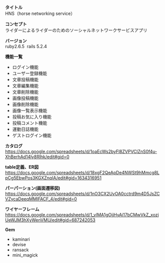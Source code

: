 **タイトル**  
HNS（horse networking service）

**コンセプト**  
ライダーによるライダーのためのソーシャルネットワークサービスアプリ

**バージョン**  
ruby2.6.5  rails 5.2.4

**機能一覧**
* ログイン機能
* ユーザー登録機能
* 文章投稿機能
* 文章編集機能
* 文章削除機能
* 画像投稿機能
* 画像削除機能
* 画像一覧表示機能
* 投稿お気に入り機能
* 投稿コメント機能
* 運動日誌機能
* ゲストログイン機能

**カタログ**
https://docs.google.com/spreadsheets/d/1oaEcWs2byFl8ZVPVClZnS0f4u-XhBerhAd14ly8Rlhk/edit#gid=0

**table定義、ER図**
https://docs.google.com/spreadsheets/d/18xgF2QeApDe4NWSt9hMmcg8LpCg5EbwPos3KGXZnqIA/edit#gid=1634316951


**パーパーション(画面遷移図)**
https://docs.google.com/spreadsheets/d/1nO3CX2UvOA0cctrd9m4D5JsZCVZycaDeeqMMIFACF_4/edit#gid=0

**ワイヤーフレーム**
https://docs.google.com/spreadsheets/d/1_vlMA1gOjjHyAi17bCMwVkZ_xozjUeWJM3hXyWenVMU/edit#gid=687242053

**Gem**
* kaminari
* devise
* ransack
* mini_magick